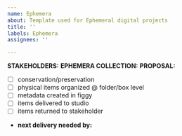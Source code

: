 ```yaml
---
name: Ephemera
about: Template used for Ephemeral digital projects
title: ''
labels: Ephemera
assignees: ''

---
```


**STAKEHOLDERS:**
**EPHEMERA COLLECTION:**
**PROPOSAL:**
- [ ] conservation/preservation
- [ ] physical items organized @ folder/box level
- [ ] metadata created in figgy
- [ ] items delivered to studio
- [ ] items returned to stakeholder
* **next delivery needed by:**

